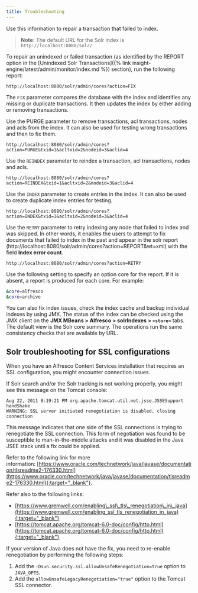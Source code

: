 ```yaml
---
title: Troubleshooting
---
```


Use this information to repair a transaction that failed to index.

> **Note:** The default URL for the Solr index is `http://localhost:8080/solr/`

To repair an unindexed or failed transaction (as identified by the REPORT option in the [Unindexed Solr Transactions]({% link insight-engine/latest/admin/monitor/index.md %}) section), run the following report:

```http
http://localhost:8080/solr/admin/cores?action=FIX 
```

The `FIX` parameter compares the database with the index and identifies any missing or duplicate transactions. It then updates the index by either adding or removing transactions.

Use the PURGE parameter to remove transactions, acl transactions, nodes and acls from the index. It can also be used for testing wrong transactions and then to fix them.

```http
http://localhost:8080/solr/admin/cores?action=PURGE&txid=1&acltxid=2&nodeid=3&aclid=4
```

Use the `REINDEX` parameter to reindex a transaction, acl transactions, nodes and acls.

```http
http://localhost:8080/solr/admin/cores?action=REINDEX&txid=1&acltxid=2&nodeid=3&aclid=4
```

Use the `INDEX` parameter to create entries in the index. It can also be used to create duplicate index entries for testing.

```http
http://localhost:8080/solr/admin/cores?action=INDEX&txid=1&acltxid=2&nodeid=3&aclid=4
```

Use the `RETRY` parameter to retry indexing any node that failed to index and was skipped. In other words, it enables the users to attempt to fix documents that failed to index in the past and appear in the solr report (http://localhost:8080/solr/admin/cores?action=REPORT&wt=xml) with the field **Index error count**.

```http
http://localhost:8080/solr/admin/cores?action=RETRY
```

Use the following setting to specify an option core for the report. If it is absent, a report is produced for each core. For example:

```bash
&core=alfresco
&core=archive
```

You can also fix index issues, check the index cache and backup individual indexes by using JMX. The status of the index can be checked using the JMX client on the **JMX MBeans > Alfresco > solrIndexes > `<store>`** tabs. The default view is the Solr core summary. The operations run the same consistency checks that are available by URL.

## Solr troubleshooting for SSL configurations

When you have an Alfresco Content Services installation that requires an SSL configuration, you might encounter connection issues.

If Solr search and/or the Solr tracking is not working properly, you might see this message on the Tomcat console:

```text
Aug 22, 2011 8:19:21 PM org.apache.tomcat.util.net.jsse.JSSESupport handShake
WARNING: SSL server initiated renegotiation is disabled, closing connection 
```

This message indicates that one side of the SSL connections is trying to renegotiate the SSL connection. This form of negotiation was found to be susceptible to man-in-the-middle attacks and it was disabled in the Java JSEE stack until a fix could be applied.

Refer to the following link for more information: [https://www.oracle.com/technetwork/java/javase/documentation/tlsreadme2-176330.html](https://www.oracle.com/technetwork/java/javase/documentation/tlsreadme2-176330.html){:target="_blank"}.

Refer also to the following links:

* [https://www.gremwell.com/enabling\_ssl\_tls\_renegotiation\_in\_java](https://www.gremwell.com/enabling_ssl_tls_renegotiation_in_java){:target="_blank"}
* [https://tomcat.apache.org/tomcat-6.0-doc/config/http.html](https://tomcat.apache.org/tomcat-6.0-doc/config/http.html){:target="_blank"}

If your version of Java does not have the fix, you need to re-enable renegotiation by performing the following steps:

1. Add the `-Dsun.security.ssl.allowUnsafeRenegotiation=true` option to `JAVA_OPTS`.
2. Add the `allowUnsafeLegacyRenegotiation="true"` option to the Tomcat SSL connector.
